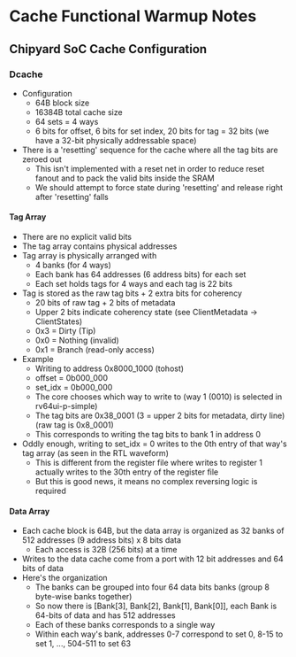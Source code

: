 # Cache Functional Warmup Notes

## Chipyard SoC Cache Configuration

### Dcache

- Configuration
    - 64B block size
    - 16384B total cache size
    - 64 sets = 4 ways
    - 6 bits for offset, 6 bits for set index, 20 bits for tag = 32 bits (we have a 32-bit physically addressable space)
- There is a 'resetting' sequence for the cache where all the tag bits are zeroed out
    - This isn't implemented with a reset net in order to reduce reset fanout and to pack the valid bits inside the SRAM
    - We should attempt to force state during 'resetting' and release right after 'resetting' falls

#### Tag Array

- There are no explicit valid bits
- The tag array contains physical addresses
- Tag array is physically arranged with
    - 4 banks (for 4 ways)
    - Each bank has 64 addresses (6 address bits) for each set
    - Each set holds tags for 4 ways and each tag is 22 bits
- Tag is stored as the raw tag bits + 2 extra bits for coherency
    - 20 bits of raw tag + 2 bits of metadata
    - Upper 2 bits indicate coherency state (see ClientMetadata -> ClientStates)
    - 0x3 = Dirty (Tip)
    - 0x0 = Nothing (invalid)
    - 0x1 = Branch (read-only access)
- Example
    - Writing to address 0x8000_1000 (tohost)
    - offset = 0b000_000
    - set_idx = 0b000_000
    - The core chooses which way to write to (way 1 (0010) is selected in rv64ui-p-simple)
    - The tag bits are 0x38_0001 (3 = upper 2 bits for metadata, dirty line) (raw tag is 0x8_0001)
    - This corresponds to writing the tag bits to bank 1 in address 0
- Oddly enough, writing to set_idx = 0 writes to the 0th entry of that way's tag array (as seen in the RTL waveform)
    - This is different from the register file where writes to register 1 actually writes to the 30th entry of the register file
    - But this is good news, it means no complex reversing logic is required

#### Data Array

- Each cache block is 64B, but the data array is organized as 32 banks of 512 addresses (9 address bits) x 8 bits data
    - Each access is 32B (256 bits) at a time
- Writes to the data cache come from a port with 12 bit addresses and 64 bits of data
- Here's the organization
    - The banks can be grouped into four 64 data bits banks (group 8 byte-wise banks together)
    - So now there is [Bank[3], Bank[2], Bank[1], Bank[0]], each Bank is 64-bits of data and has 512 addresses
    - Each of these banks corresponds to a single way
    - Within each way's bank, addresses 0-7 correspond to set 0, 8-15 to set 1, ..., 504-511 to set 63
